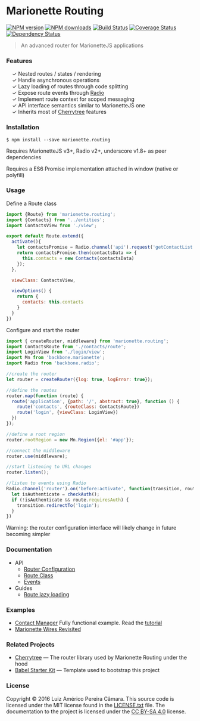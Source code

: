 # Marionette Routing

[![NPM version](http://img.shields.io/npm/v/marionette.routing.svg?style=flat-square)](https://www.npmjs.com/package/marionette.routing)
[![NPM downloads](http://img.shields.io/npm/dm/marionette.routing.svg?style=flat-square)](https://www.npmjs.com/package/marionette.routing)
[![Build Status](http://img.shields.io/travis/blikblum/marionette.routing.svg?style=flat-square)](https://travis-ci.org/blikblum/marionette.routing)
[![Coverage Status](https://img.shields.io/coveralls/blikblum/marionette.routing.svg?style=flat-square)](https://coveralls.io/github/blikblum/marionette.routing)
[![Dependency Status](http://img.shields.io/david/dev/blikblum/marionette.routing.svg?style=flat-square)](https://david-dm.org/blikblum/marionette.routing#info=devDependencies)

> An advanced router for MarionetteJS applications

### Features

&nbsp; &nbsp; ✓ Nested routes / states / rendering<br>
&nbsp; &nbsp; ✓ Handle asynchronous operations<br>
&nbsp; &nbsp; ✓ Lazy loading of routes through code splitting<br>
&nbsp; &nbsp; ✓ Expose route events through [Radio](https://github.com/marionettejs/backbone.radio)<br>
&nbsp; &nbsp; ✓ Implement route context for scoped messaging<br>
&nbsp; &nbsp; ✓ API interface semantics similar to MarionetteJS one<br>
&nbsp; &nbsp; ✓ Inherits most of [Cherrytree](https://github.com/QubitProducts/cherrytree) features<br>


### Installation

    $ npm install --save marionette.routing

Requires MarionetteJS v3+, Radio v2+, underscore v1.8+ as peer dependencies

Requires a ES6 Promise implementation attached in window (native or polyfill)

### Usage

Define a Route class

```js
import {Route} from 'marionette.routing';
import {Contacts} from '../entities';
import ContactsView from './view';

export default Route.extend({
  activate(){
    let contactsPromise = Radio.channel('api').request('getContactList');
    return contactsPromise.then(contactsData => {
      this.contacts = new Contacts(contactsData)
    });
  },

  viewClass: ContactsView,

  viewOptions() {
    return {
      contacts: this.contacts
    }
  }
})

```

Configure and start the router

```js
import { createRouter, middleware} from 'marionette.routing';
import ContactsRoute from './contacts/route';
import LoginView from './login/view';
import Mn from 'backbone.marionette';
import Radio from 'backbone.radio';

//create the router
let router = createRouter({log: true, logError: true});

//define the routes
router.map(function (route) {
  route('application', {path: '/', abstract: true}, function () {
    route('contacts', {routeClass: ContactsRoute})
    route('login', {viewClass: LoginView})
  })
});

//define a root region
router.rootRegion = new Mn.Region({el: '#app'});

//connect the middleware
router.use(middleware);

//start listening to URL changes
router.listen();

//listen to events using Radio
Radio.channel('router').on('before:activate', function(transition, route) {
  let isAuthenticate = checkAuth();
  if (!isAuthenticate && route.requiresAuth) {
    transition.redirectTo('login');
  }
})
```

Warning: the router configuration interface will likely change in future becoming simpler

### Documentation

* API
  * [Router Configuration](docs/configuration.md)
  * [Route Class](docs/route.md)
  * [Events](docs/events.md)
* Guides
  * [Route lazy loading](docs/lazyload.md)

### Examples

 * [Contact Manager](https://github.com/blikblum/marionette-contact-manager) Fully functional example. Read the [tutorial](http://jsroad.blogspot.com.br/2016/11/tutorial-contact-manager-application.html)
 * [Marionette Wires Revisited](https://github.com/blikblum/marionette-wires-revisited)

### Related Projects

* [Cherrytree](https://github.com/QubitProducts/cherrytree) — The router library used by Marionette Routing under the hood 
* [Babel Starter Kit](https://github.com/kriasoft/babel-starter-kit) — Template used to bootstrap this project


### License

Copyright © 2016 Luiz Américo Pereira Câmara. This source code is licensed under the MIT license found in
the [LICENSE.txt](https://github.com/blikblum/marionette.routing/blob/master/LICENSE.txt) file.
The documentation to the project is licensed under the [CC BY-SA 4.0](http://creativecommons.org/licenses/by-sa/4.0/)
license.

